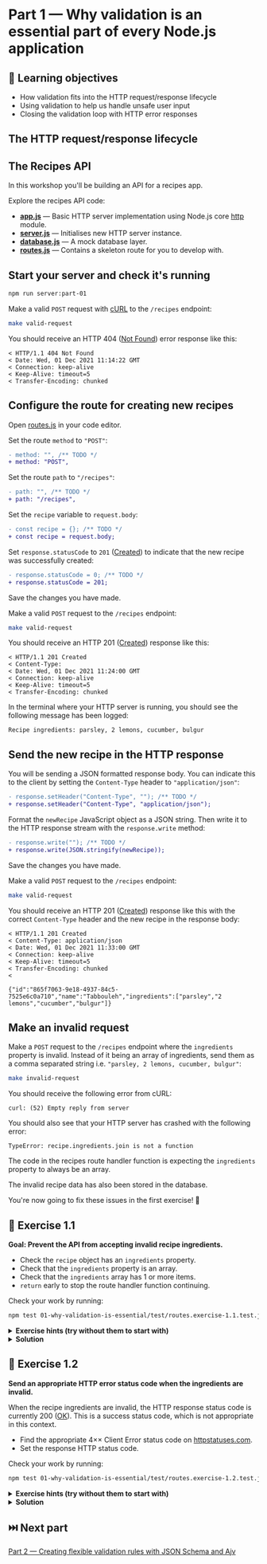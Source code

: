 # Part 1 — Why validation is an essential part of every Node.js application

## 🧠 Learning objectives

- How validation fits into the HTTP request/response lifecycle
- Using validation to help us handle unsafe user input
- Closing the validation loop with HTTP error responses

## The HTTP request/response lifecycle

<!-- TODO: Create a request / response diagram -->

<!--
## Never trust user input

TODO: Pull in content from 'Email 1'
-->

## The Recipes API

In this workshop you'll be building an API for a recipes app.

Explore the recipes API code:

- **[app.js](../shared/app.js)** — Basic HTTP server implementation using Node.js core [http](https://nodejs.org/api/http.html) module.
- **[server.js](../shared/server.js)** — Initialises new HTTP server instance.
- **[database.js](../shared/database.js)** — A mock database layer.
- **[routes.js](routes.js)** — Contains a skeleton route for you to develop with.

## Start your server and check it's running

```sh
npm run server:part-01
```

Make a valid `POST` request with [cURL](https://curl.se/) to the `/recipes` endpoint:

```sh
make valid-request
```

You should receive an HTTP 404 ([Not Found](https://httpstatuses.com/404)) error
response like this:

```
< HTTP/1.1 404 Not Found
< Date: Wed, 01 Dec 2021 11:14:22 GMT
< Connection: keep-alive
< Keep-Alive: timeout=5
< Transfer-Encoding: chunked
```

## Configure the route for creating new recipes

Open [routes.js](routes.js) in your code editor.

Set the route `method` to `"POST"`:

```diff
- method: "", /** TODO */
+ method: "POST",
```

Set the route `path` to `"/recipes"`:

```diff
- path: "", /** TODO */
+ path: "/recipes",
```

Set the `recipe` variable to `request.body`:

```diff
- const recipe = {}; /** TODO */
+ const recipe = request.body;
```

Set `response.statusCode` to `201` ([Created](https://httpstatuses.com/201))
to indicate that the new recipe was successfully created:

```diff
- response.statusCode = 0; /** TODO */
+ response.statusCode = 201;
```

Save the changes you have made.

Make a valid `POST` request to the `/recipes` endpoint:

```sh
make valid-request
```

You should receive an HTTP 201 ([Created](https://httpstatuses.com/201)) response
like this:

```
< HTTP/1.1 201 Created
< Content-Type:
< Date: Wed, 01 Dec 2021 11:24:00 GMT
< Connection: keep-alive
< Keep-Alive: timeout=5
< Transfer-Encoding: chunked
```

In the terminal where your HTTP server is running, you should see the following
message has been logged:

```
Recipe ingredients: parsley, 2 lemons, cucumber, bulgur
```

## Send the new recipe in the HTTP response

You will be sending a JSON formatted response body. You can indicate this to
the client by setting the `Content-Type` header to `"application/json"`:

```diff
- response.setHeader("Content-Type", ""); /** TODO */
+ response.setHeader("Content-Type", "application/json");
```

Format the `newRecipe` JavaScript object as a JSON string. Then write it
to the HTTP response stream with the `response.write` method:

```diff
- response.write(""); /** TODO */
+ response.write(JSON.stringify(newRecipe));
```

Save the changes you have made.

Make a valid `POST` request to the `/recipes` endpoint:

```sh
make valid-request
```

You should receive an HTTP 201 ([Created](https://httpstatuses.com/201)) response
like this with the correct `Content-Type` header and the new recipe in the response body:

```
< HTTP/1.1 201 Created
< Content-Type: application/json
< Date: Wed, 01 Dec 2021 11:33:00 GMT
< Connection: keep-alive
< Keep-Alive: timeout=5
< Transfer-Encoding: chunked
<

{"id":"865f7063-9e18-4937-84c5-7525e6c0a710","name":"Tabbouleh","ingredients":["parsley","2 lemons","cucumber","bulgur"]}
```

## Make an invalid request

Make a `POST` request to the `/recipes` endpoint where the `ingredients`
property is invalid. Instead of it being an array of ingredients, send them
as a comma separated string i.e. `"parsley, 2 lemons, cucumber, bulgur"`:

```sh
make invalid-request
```

You should receive the following error from cURL:

```
curl: (52) Empty reply from server
```

You should also see that your HTTP server has crashed with the following error:

```
TypeError: recipe.ingredients.join is not a function
```

The code in the recipes route handler function is expecting the `ingredients`
property to always be an array.

The invalid recipe data has also been stored in the database.

You're now going to fix these issues in the first exercise! 🐛

## 🎯 Exercise 1.1

**Goal: Prevent the API from accepting invalid recipe ingredients.**

- Check the `recipe` object has an `ingredients` property.
- Check that the `ingredients` property is an array.
- Check that the `ingredients` array has 1 or more items.
- `return` early to stop the route handler function continuing.

Check your work by running:

```sh
npm test 01-why-validation-is-essential/test/routes.exercise-1.1.test.js
```

<details>
  <summary><strong>Exercise hints (try without them to start with)</strong></summary>

  - Check the `recipe.ingredients` property exists.
  - Try using the `Array.isArray()` method ([documentation](https://developer.mozilla.org/en-US/docs/Web/JavaScript/Reference/Global_Objects/Array/isArray))
  - Check `recipe.ingredients.length`
</details>

<details>
  <summary><strong>Solution</strong></summary>

  You can see a passing solution in
  [completed/routes.exercise-1.1.completed.js](completed/routes.exercise-1.1.completed.js).
</details>

## 🎯 Exercise 1.2

**Send an appropriate HTTP error status code when the ingredients are invalid.**

When the recipe ingredients are invalid, the HTTP response status code is
currently 200 ([OK](https://httpstatuses.com/200)). This is a success status
code, which is not appropriate in this context.

- Find the appropriate 4×× Client Error status code on [httpstatuses.com](https://httpstatuses.com/).
- Set the response HTTP status code.

Check your work by running:

```sh
npm test 01-why-validation-is-essential/test/routes.exercise-1.2.test.js
```

<details>
  <summary><strong>Exercise hints (try without them to start with)</strong></summary>

  - You've received an "entity" which you can't process.
  - Set the value of `response.statusCode` to set the response HTTP status code.
</details>

<details>
  <summary><strong>Solution</strong></summary>

  You can see a passing solution in
  [completed/routes.exercise-1.2.completed.js](completed/routes.exercise-1.2.completed.js).
</details>

## ⏭️ Next part

[Part 2 — Creating flexible validation rules with JSON Schema and Ajv](../02-creating-flexible-validation-rules/README.md)
